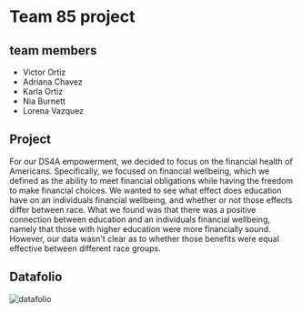 # Team 85 project
## team members
- Victor Ortiz
- Adriana Chavez
- Karla Ortiz
- Nia Burnett
- Lorena Vazquez
## Project 
For our DS4A empowerment, we decided to focus on the financial health of Americans. Specifically, we focused on financial wellbeing, which we defined as the ability to meet financial obligations while having the freedom to make financial choices. We wanted to see what effect does education have on an individuals financial wellbeing, and whether or not those effects differ between race.
What we found was that there was a positive connection between education and an individuals financial wellbeing, namely that those with higher education were more financially sound. However, our data wasn't clear as to whether those benefits were equal effective between different race groups.
## Datafolio
![datafolio](/datafolio.png)
